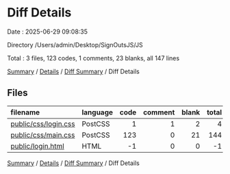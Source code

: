 # Diff Details

Date : 2025-06-29 09:08:35

Directory /Users/admin/Desktop/SignOutsJS/JS

Total : 3 files,  123 codes, 1 comments, 23 blanks, all 147 lines

[Summary](results.md) / [Details](details.md) / [Diff Summary](diff.md) / Diff Details

## Files
| filename | language | code | comment | blank | total |
| :--- | :--- | ---: | ---: | ---: | ---: |
| [public/css/login.css](/public/css/login.css) | PostCSS | 1 | 1 | 2 | 4 |
| [public/css/main.css](/public/css/main.css) | PostCSS | 123 | 0 | 21 | 144 |
| [public/login.html](/public/login.html) | HTML | -1 | 0 | 0 | -1 |

[Summary](results.md) / [Details](details.md) / [Diff Summary](diff.md) / Diff Details